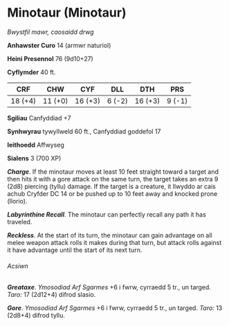 # Minotaur (Minotaur)

*Bwystfil mawr, caosaidd drwg*

**Anhawster Curo** 14 (armwr naturiol)

**Heini Presennol** 76 (9d10+27)

**Cyflymder** 40 ft.

| CRF     | CHW     | CYF     | DLL    | DTH     | PRS    |
|---------|---------|---------|--------|---------|--------|
| 18 (+4) | 11 (+0) | 16 (+3) | 6 (-2) | 16 (+3) | 9 (-1) |

**Sgiliau** Canfyddiad +7

**Synhwyrau** tywyllweld 60 ft., Canfyddiad goddefol 17

**Ieithoedd** Affwyseg

**Sialens** 3 (700 XP)

***Charge***. If the minotaur moves at least 10 feet straight toward a target and then hits it with a gore attack on the same turn, the target takes an extra 9 (2d8) piercing (tyllu) damage. If the target is a creature, it llwyddo ar cais achub Cryfder DC 14 or be pushed up to 10 feet away and knocked prone (llorio).

***Labyrinthine Recall***. The minotaur can perfectly recall any path it has traveled.

***Reckless***. At the start of its turn, the minotaur can gain advantage on all melee weapon attack rolls it makes during that turn, but attack rolls against it have advantage until the start of its next turn.

###### Acsiwn

***Greataxe***. *Ymosodiad Arf Sgarmes* +6 i fwrw, cyrraedd 5 tr., un targed. *Taro:* 17 (2d12+4) difrod slasio.

***Gore***. *Ymosodiad Arf Sgarmes* +6 i fwrw, cyrraedd 5 tr., un targed. *Taro:* 13 (2d8+4) difrod tyllu.
